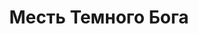 ---
draft: false
slug: mest-temnogo-boga-0aded87b
title: Месть Темного Бога
type: books
params:
  bookTitle: Месть Темного Бога
  tags:
  - adventure
  - fantasy
  - fiction
  - gay
  - high fantasy
  - LGBTQ+
  - male-male romance
  - magic
  - queer
  - romance
  cover: https://images-na.ssl-images-amazon.com/images/S/compressed.photo.goodreads.com/books/1486137639i/34108203.jpg
  isbn: '9785699290345'
  goodreads_link: https://www.goodreads.com/book/show/34108203
  authors:
  - Lynn Flewelling, Линн Флевеллинг
  translators:
  - А. Александрова
  publication_year: '2009'
  publishers:
  - Эксмо
  - Домино
  page_count: '592'
  short_book_description: Защита, как нож, — оружие обоюдоострое. Но юному Алеку,
    с ужасом ожидавшему казни за преступление, которого не совершал, было не из чего
    выбирать. Потому он и ухватился за помощь таинственного...
  russian_translation_status: exists
  series: Nightrunner
  languages:
  - Русский
  book_description: Защита, как нож, — оружие обоюдоострое. Но юному Алеку, с ужасом
    ожидавшему казни за преступление, которого не совершал, было не из чего выбирать. Потому
    он и ухватился за помощь таинственного незнакомца, зовущего себя Серегилом...
    и очень скоро оказался втянутым в войну против самого Тёмного Бога — всемогущего
    Властителя Смерти. Ставка в такой игре — жизнь, правила её неизвестны. Служители
    Тёмного Бога следуют за воинами Света по пятам, охотятся за ними, разя клинком
    и магией, предательством и изменой. Демоны, вызванные из бездны Ада, вырываются
    на волю, и страшной будет месть Тёмного Бога.
  russian_audioversion: 'no'
---